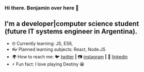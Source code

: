 ### Hi there. Benjamin over here 👋

## I'm a developer|computer science student (future IT systems engineer in Argentina).

<!--
**86benji86/86benji86** is a ✨ _special_ ✨ repository because its `README.md` (this file) appears on your GitHub profile.
-->

- 🤓 Currently learning: JS, ES6, 
- 👓 Planned learning subjects: React, Node.JS
- 🌍 How to reach me: 
🐦 [twitter][twitter] **|** 
📷 [instagram][instagram] **|** 
👔 [linkedin][linkedin]
- ⚡ Fun fact: I love playing Destiny 😁

[twitter]: https://twitter.com/86benji86
[instagram]: https://www.instagram.com/86benji86/
[linkedin]: https://www.linkedin.com/in/benjam%C3%ADn-dominguez-de-palma-a4236b1b9/
